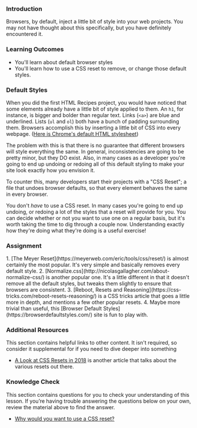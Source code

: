 ### Introduction
Browsers, by default, inject a little bit of style into your web projects. You may not have thought about this specifically, but you  have definitely encountered it.

### Learning Outcomes
- You'll learn about default browser styles
- You'll learn how to use a CSS reset to remove, or change those default styles. 

### Default Styles

When you did the first HTML Recipes project, you would have noticed that some elements already have a little bit of style applied to them. An `h1`, for instance, is bigger and bolder than regular text. Links (`<a>`) are blue and underlined. Lists (`ul` and `ol`) both have a bunch of padding surrounding them. Browsers accomplish this by inserting a little bit of CSS into every webpage. ([Here is Chrome's default HTML stylesheet](https://chromium.googlesource.com/chromium/blink/+/refs/heads/main/Source/core/css/html.css))

The problem with this is that there is no guarantee that different browsers will style everything the same. In general, inconsistencies are going to be pretty minor, but they DO exist. Also, in many cases as a developer you're going to end up undoing or redoing all of this default styling to make your site look exactly how you envision it.

To counter this, many developers start their projects with a "CSS Reset"; a file that undoes browser defaults, so that every element behaves the same in every browser. 

You don't _have_ to use a CSS reset. In many cases you're going to end up undoing, or redoing a lot of the styles that a reset will provide for you. You can decide whether or not you want to use one on a regular basis, but it's worth taking the time to dig through a couple now. Understanding exactly how they're doing what they're doing is a useful exercise!

### Assignment
<div class="lesson-content__panel" markdown="1">
1. [The Meyer Reset](https://meyerweb.com/eric/tools/css/reset/) is almost certainly the most popular. It's very simple and basically removes every default style.
2. [Normalize.css](http://nicolasgallagher.com/about-normalize-css/) is another popular one. It's a little different in that it doesn't remove all the default styles, but tweaks them slightly to ensure that browsers are consistent.
3. [Reboot, Resets and Reasoning](https://css-tricks.com/reboot-resets-reasoning/) is a CSS tricks article that goes a little more in depth, and mentions a few other popular resets.
4. Maybe more trivial than useful, this [Browser Default Styles](https://browserdefaultstyles.com/) site is fun to play with.
</div>

### Additional Resources
This section contains helpful links to other content. It isn't required, so consider it supplemental for if you need to dive deeper into something

* [A Look at CSS Resets in 2018](https://bitsofco.de/a-look-at-css-resets-in-2018/) is another article that talks about the various resets out there.

### Knowledge Check
This section contains questions for you to check your understanding of this lesson. If you’re having trouble answering the questions below on your own, review the material above to find the answer.

- <a class="knowledge-check-link" href='#default-styles'>Why would you want to use a CSS reset?</a>

